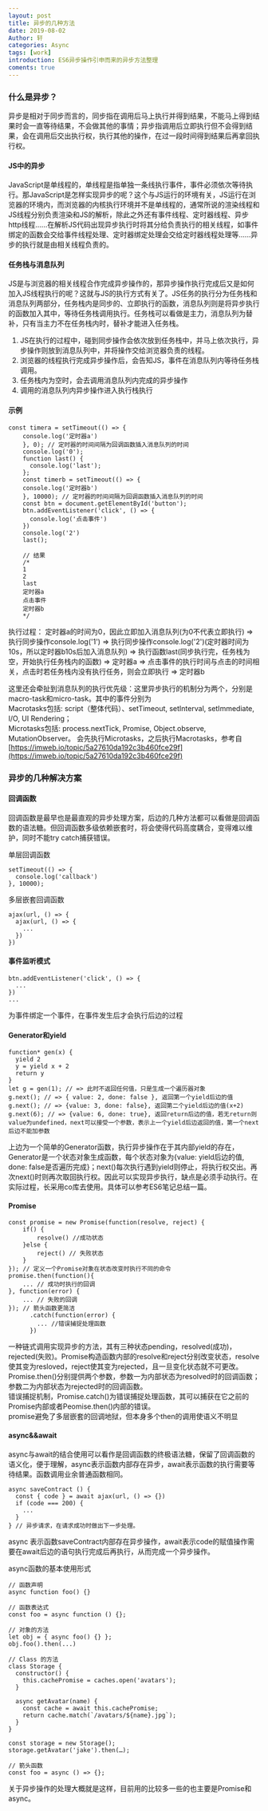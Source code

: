 ```yaml
---
layout: post
title: 异步的几种方法
date: 2019-08-02
Author: 轩
categories: Async
tags: [work]
introduction: ES6异步操作引申而来的异步方法整理
coments: true
---
```


### 什么是异步？

异步是相对于同步而言的，同步指在调用后马上执行并得到结果，不能马上得到结果时会一直等待结果，不会做其他的事情；异步指调用后立即执行但不会得到结果，会在调用后交出执行权，执行其他的操作，在过一段时间得到结果后再拿回执行权。

#### JS中的异步

JavaScript是单线程的，单线程是指单独一条线执行事件，事件必须依次等待执行。那JavaScript是怎样实现异步的呢？这个与JS运行的环境有关，JS运行在浏览器的环境内，而浏览器的内核执行环境并不是单线程的，通常所说的渲染线程和JS线程分别负责渲染和JS的解析，除此之外还有事件线程、定时器线程、异步http线程......在解析JS代码出现异步执行时将其分给负责执行的相关线程，如事件绑定的函数会交给事件线程处理、定时器绑定处理会交给定时器线程处理等......异步的执行就是由相关线程负责的。

#### 任务栈与消息队列

JS是与浏览器的相关线程合作完成异步操作的，那异步操作执行完成后又是如何加入JS线程执行的呢？这就与JS的执行方式有关了。JS任务的执行分为任务栈和消息队列两部分，任务栈内是同步的、立即执行的函数，消息队列则是将异步执行的函数加入其中，等待任务栈调用执行。任务栈可以看做是主力，消息队列为替补，只有当主力不在任务栈内时，替补才能进入任务栈。  
1. JS在执行的过程中，碰到同步操作会依次放到任务栈中，并马上依次执行，异步操作则放到消息队列中，并将操作交给浏览器负责的线程。
2. 浏览器的线程执行完成异步操作后，会告知JS，事件在消息队列内等待任务栈调用。
3. 任务栈内为空时，会去调用消息队列内完成的异步操作
4. 调用的消息队列内异步操作进入执行栈执行

#### 示例

```
const timera = setTimeout(() => {
    console.log('定时器a')
    }, 0); // 定时器的时间间隔为回调函数插入消息队列的时间
    console.log('0');
    function last() {
      console.log('last');
    };
    const timerb = setTimeout(() => {
    console.log('定时器b')
    }, 10000); // 定时器的时间间隔为回调函数插入消息队列的时间
    const btn = document.getElementById('button');
    btn.addEventListener('click', () => {
      console.log('点击事件')
    })
    console.log('2')
    last();

    // 结果
    /* 
    1
    2
    last
    定时器a
    点击事件
    定时器b 
    */
```

执行过程： 定时器a的时间为0，因此立即加入消息队列(为0不代表立即执行) => 执行同步操作console.log('1') => 执行同步操作console.log('2')(定时器时间为10s，所以定时器b10s后加入消息队列) => 执行函数last(同步执行完，任务栈为空，开始执行任务栈内的函数) => 定时器a => 点击事件的执行时间与点击的时间相关，点击时若任务栈内没有执行任务，则会立即执行 => 定时器b

这里还会牵扯到消息队列的执行优先级：这里异步执行的机制分为两个，分别是macro-task和micro-task。其中的事件分别为  
Macrotasks包括: script（整体代码）、setTimeout, setInterval, setImmediate, I/O, UI Rendering；  
Microtasks包括: process.nextTick, Promise, Object.observe, MutationObserver。
会先执行Microtasks，之后执行Macrotasks，参考自[https://imweb.io/topic/5a27610da192c3b460fce29f](https://imweb.io/topic/5a27610da192c3b460fce29f)

### 异步的几种解决方案

#### 回调函数

回调函数是最早也是最直观的异步处理方案，后边的几种方法都可以看做是回调函数的语法糖。但回调函数多级依赖嵌套时，将会使得代码高度耦合，变得难以维护，同时不能try catch捕获错误。

单层回调函数
```
setTimeout(() => {
  console.log('callback')
}, 10000);
```
多层嵌套回调函数
```
ajax(url, () => {
  ajax(url, () => {
    ...
  })
})
```

#### 事件监听模式

```
btn.addEventListener('click', () => {
  ...
})
...
```
为事件绑定一个事件，在事件发生后才会执行后边的过程

#### Generator和yield

```
function* gen(x) {
  yield 2 
  y = yield x + 2
  return y
}
let g = gen(1); // => 此时不返回任何值，只是生成一个遍历器对象
g.next(); // => { value: 2, done: false }, 返回第一个yield后边的值
g.next(); // => {value: 3, done: false}, 返回第二个yield后边的值(x+2)
g.next(6); // => {value: 6, done: true}, 返回return后边的值，若无return则value为undefined，next可以接受一个参数，表示上一个yield后边返回的值，第一个next后边不能加参数
```

上边为一个简单的Generator函数，执行异步操作在于其内部yield的存在，Generator是一个状态对象生成函数，每个状态对象为{value: yield后边的值, done: false是否遍历完成}；next()每次执行遇到yield则停止，将执行权交出。再次next()时则再次取回执行权。因此可以实现异步执行，缺点是必须手动执行。在实际过程，长采用co库去使用。具体可以参考ES6笔记总结一篇。

#### Promise 

```
const promise = new Promise(function(resolve, reject) {
    if() {
        resolve() //成功状态
    }else {
        reject() // 失败状态
    }
}); // 定义一个Promise对象在状态改变时执行不同的命令
promise.then(function(){
    ... // 成功时执行的回调
}, function(error) {
    ... // 失败的回调
}); // 箭头函数更简洁
      .catch(function(error) {
        ... //错误捕捉处理函数
      })
```

一种链式调用实现异步的方法，其有三种状态pending，resolved(成功)，rejected(失败)。Promise构造函数内部的resolve和reject分别改变状态，resolve使其变为resloved，reject使其变为rejected，且一旦变化状态就不可更改。Promise.then()分别提供两个参数，参数一为内部状态为resolved时的回调函数；参数二为内部状态为rejected时的回调函数。  
错误捕捉机制，Promise.catch()为错误捕捉处理函数，其可以捕获在它之前的Promise内部或者Peomise.then()内部的错误。  
promise避免了多层嵌套的回调地狱，但本身多个then的调用使语义不明显

#### async&&await

async与await的结合使用可以看作是回调函数的终极语法糖，保留了回调函数的语义化，便于理解，async表示函数内部存在异步，await表示函数的执行需要等待结果。函数调用业余普通函数相同。

```
async saveContract () {
  const { code } = await ajax(url, () => {})
  if (code === 200) {
    ...
  }
} // 异步请求，在请求成功时做出下一步处理。
```

async 表示函数saveContract内部存在异步操作，await表示code的赋值操作需要在await后边的语句执行完成后再执行，从而完成一个异步操作。

async函数的基本使用形式

```
// 函数声明
async function foo() {}

// 函数表达式
const foo = async function () {};

// 对象的方法
let obj = { async foo() {} };
obj.foo().then(...)

// Class 的方法
class Storage {
  constructor() {
    this.cachePromise = caches.open('avatars');
  }

  async getAvatar(name) {
    const cache = await this.cachePromise;
    return cache.match(`/avatars/${name}.jpg`);
  }
}

const storage = new Storage();
storage.getAvatar('jake').then(…);

// 箭头函数
const foo = async () => {};
```

关于异步操作的处理大概就是这样，目前用的比较多一些的也主要是Promise和async。